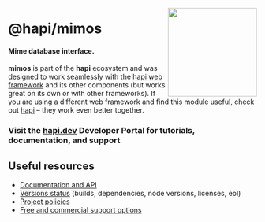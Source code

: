 <a href="https://hapi.dev"><img src="https://raw.githubusercontent.com/hapijs/assets/master/images/family.png" width="180px" align="right" /></a>

# @hapi/mimos

#### Mime database interface.

**mimos** is part of the **hapi** ecosystem and was designed to work seamlessly with the [hapi web framework](https://hapi.dev) and its other components (but works great on its own or with other frameworks). If you are using a different web framework and find this module useful, check out [hapi](https://hapi.dev) – they work even better together.

### Visit the [hapi.dev](https://hapi.dev) Developer Portal for tutorials, documentation, and support

## Useful resources

- [Documentation and API](https://hapi.dev/family/mimos/)
- [Versions status](https://hapi.dev/resources/status/#mimos) (builds, dependencies, node versions, licenses, eol)
- [Project policies](https://hapi.dev/policies/)
- [Free and commercial support options](https://hapi.dev/support/)
